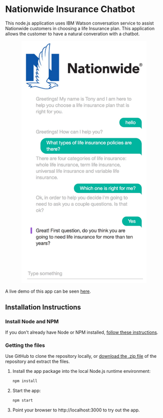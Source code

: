 # Nationwide Insurance Chatbot
This node.js application uses IBM Watson conversation service to assist Nationwide customers in choosing a life Insurance plan. This application allows the customer to have a natural converation with a chatbot.  

<p align="center">
<img src="public/img/ChatScreenShot.jpeg" alt="Demo" width="400"/>
</p>

A live demo of this app can be seen [here](https://life-insurance-web.mybluemix.net/).

## Installation Instructions
### Install Node and NPM
If you don't already have Node or NPM installed, [follow these instructions](https://docs.npmjs.com/getting-started/installing-node).
### Getting the files
Use GitHub to clone the repository locally, or [download the .zip file](https://github.com/thomasdail/ChatBot/archive/master.zip) of the repository and extract the files.   
1. Install the app package into the local Node.js runtime environment:

    ```bash
    npm install
    ```

1. Start the app:

    ```bash
    npm start
    ```

1. Point your browser to http://localhost:3000 to try out the app.
